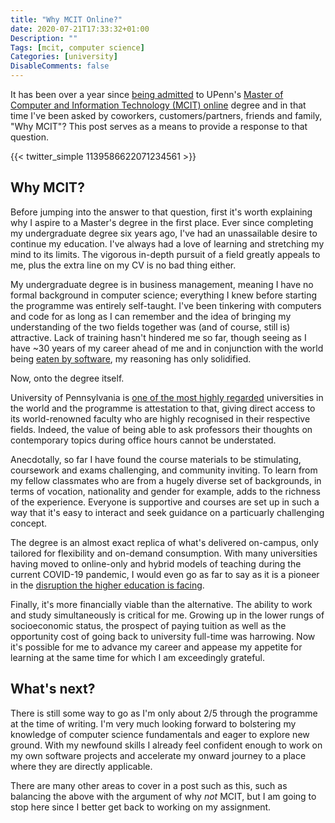 ```yaml
---
title: "Why MCIT Online?"
date: 2020-07-21T17:33:32+01:00
Description: ""
Tags: [mcit, computer science]
Categories: [university]
DisableComments: false
---
```


It has been over a year since [being admitted](https://twitter.com/wiigg/status/1139586622071234561) to UPenn's [Master of Computer and Information Technology (MCIT) online](https://onlinelearning.seas.upenn.edu/mcit/) degree and in that time I've been asked by coworkers, customers/partners, friends and family, "Why MCIT"? This post serves as a means to provide a response to that question.

{{< twitter_simple 1139586622071234561 >}}

## Why MCIT?

Before jumping into the answer to that question, first it's worth explaining why I aspire to a Master's degree in the first place. Ever since completing my undergraduate degree six years ago, I've had an unassailable desire to continue my education. I've always had a love of learning and stretching my mind to its limits. The vigorous in-depth pursuit of a field greatly appeals to me, plus the extra line on my CV is no bad thing either.

My undergraduate degree is in business management, meaning I have no formal background in computer science; everything I knew before starting the programme was entirely self-taught. I've been tinkering with computers and code for as long as I can remember and the idea of bringing my understanding of the two fields together was (and of course, still is) attractive. Lack of training hasn't hindered me so far, though seeing as I have ~30 years of my career ahead of me and in conjunction with the world being [eaten by software](https://a16z.com/2011/08/20/why-software-is-eating-the-world/), my reasoning has only solidified.

Now, onto the degree itself.

University of Pennsylvania is [one of the most highly regarded](https://www.timeshighereducation.com/world-university-rankings/university-pennsylvania) universities in the world and the programme is attestation to that, giving direct access to its world-renowned faculty who are highly recognised in their respective fields. Indeed, the value of being able to ask professors their thoughts on contemporary topics during office hours cannot be understated.

Anecdotally, so far I have found the course materials to be stimulating, coursework and exams challenging, and community inviting. To learn from my fellow classmates who are from a hugely diverse set of backgrounds, in terms of vocation, nationality and gender for example, adds to the richness of the experience. Everyone is supportive and courses are set up in such a way that it's easy to interact and seek guidance on a particuarly challenging concept.

The degree is an almost exact replica of what's delivered on-campus, only tailored for flexibility and on-demand consumption. With many universities having moved to online-only and hybrid models of teaching during the current COVID-19 pandemic, I would even go as far to say as it is a pioneer in the [disruption the higher education is facing](https://www.youtube.com/watch?v=yUGn5ZdrDoU).

Finally, it's more financially viable than the alternative. The ability to work and study simultaneously is critical for me. Growing up in the lower rungs of socioeconomic status, the prospect of paying tuition as well as the opportunity cost of going back to university full-time was harrowing. Now it's possible for me to advance my career and appease my appetite for learning at the same time for which I am exceedingly grateful.

## What's next?

There is still some way to go as I'm only about 2/5 through the programme at the time of writing. I'm very much looking forward to bolstering my knowledge of computer science fundamentals and eager to explore new ground. With my newfound skills I already feel confident enough to work on my own software projects and accelerate my onward journey to a place where they are directly applicable.

There are many other areas to cover in a post such as this, such as balancing the above with the argument of why *not* MCIT, but I am going to stop here since I better get back to working on my assignment.